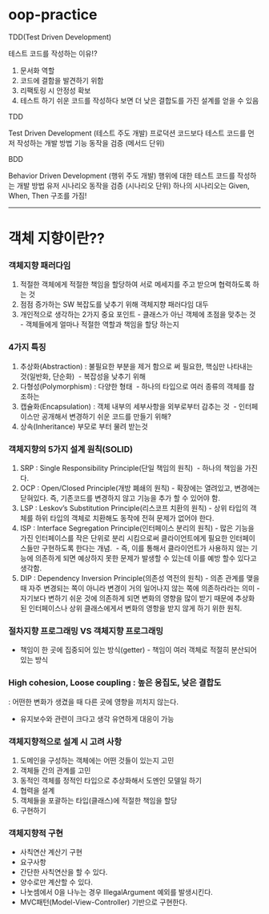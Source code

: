 # oop-practice
TDD(Test Driven Development)


테스트 코드를 작성하는 이유!? 
1. 문서화 역할
2. 코드에 결함을 발견하기 위함
3. 리팩토링 시 안정성 확보
4. 테스트 하기 쉬운 코드를 작성하다 보면 더 낮은 결합도를 가진 설계를 얻을 수 있음


TDD

Test Driven Development (테스트 주도 개발)
프로덕션 코드보다 테스트 코드를 먼저 작성하는 개발 방법 기능 동작을 검증 (메서드 단위)


BDD

Behavior Driven Development (행위 주도 개발) 행위에 대한 테스트 코드를 작성하는 개발 방법
유저 시나리오 동작을 검증 (시나리오 단위)
하나의 시나리오는 Given, When, Then 구조를 가짐!


-------------------------------------------------------------------------------------


# 객체 지향이란??

### 객체지향 패러다임
1. 적절한 객체에게 적절한 책임을 할당하여 서로 메세지를 주고 받으며 협력하도록 하는 것
2. 점점 증가하는 SW 복잡도를 낮추기 위해 객체지향 패러다임 대두
3. 개인적으로 생각하는 2가지 중요 포인트 - 클래스가 아닌 객체에 초점을 맞추는 것 - 객체들에게 얼마나 적절한 역할과 책임을 할당 하는지 


### 4가지 특징
1. 추상화(Abstraction) : 불필요한 부분을 제거 함으로 써 필요한, 핵심만 나타내는 것(일반화, 단순화)  - 복잡성을 낮추기 위해
2. 다형성(Polymorphism) : 다양한 형태  - 하나의 타입으로 여러 종류의 객체를 참조하는
3. 캡슐화(Encapsulation) : 객체 내부의 세부사항을 외부로부터 감추는 것  - 인터페이스만 공개해서 변경하기 쉬운 코드를 만들기 위해?
4. 상속(Inheritance) 부모로 부터 물려 받는것

### 객체지향의 5가지 설계 원칙(SOLID)
1. SRP : Single Responsibility Principle(단일 책임의 원칙)  - 하나의 책임을 가진다.
2. OCP : Open/Closed Principle(개방 폐쇄의 원칙) - 확장에는 열려있고, 변경에는 닫혀있다. 즉, 기존코드를 변경하지 않고 기능을 추가 할 수 있어야 함.
3. LSP : Leskov’s Substitution Principle(리스코프 치환의 원칙) - 상위 타입의 객체를 하위 타입의 객체로 치환해도 동작에 전혀 문제가 없어야 한다.
4. ISP : Interface Segregation Principle(인터페이스 분리의 원칙) - 많은 기능을 가진 인터페이스를 작은 단위로 분리 시킴으로써 클라이언트에게 필요한 인터페이스들만 구현하도록 한다는 개념.  - 즉, 이를 통해서 클라이언트가 사용하지 않는 기능에 의존하게 되면 예상하지 못한 문제가 발생할 수 있는데 이를 예방 할수 있다고 생각함.
5. DIP : Dependency Inversion Principle(의존성 역전의 원칙) - 의존 관계를 맺을 때 자주 변경되는 쪽이 아니라 변경이 거의 일어나지 않는 쪽에 의존하라라는 의미 - 자기보다 변하기 쉬운 것에 의존하게 되면 변화의 영향을 많이 받기 때문에 추상화된 인터페이스나 상위 클래스에게서 변화의 영항을 받지 않게 하기 위한 원칙.



### 절차지향 프로그래밍 VS 객체지향 프로그래밍 
- 책임이 한 곳에 집중되어 있는 방식(getter) - 책임이 여러 객체로 적절히 분산되어 있는 방식


### High cohesion, Loose coupling : 높은 응집도, 낮은 결합도 
 : 어떤한 변화가 생겼을 때 다른 곳에 영향을 끼치지 않는다.  
- 유지보수와 관련이 크다고 생각 유연하게 대응이 가능


### 객체지향적으로 설계 시 고려 사항
1. 도메인을 구성하는 객체에는 어떤 것들이 있는지 고민
2. 객체들 간의 관계를 고민
3. 동적인 객체를 정적인 타입으로 추상화해서 도멘인 모델일 하기
4. 협력을 설계
5. 객체들을 포괄하는 타입(클래스)에 적절한 책임을 할당
6. 구현하기


### 객체지향적 구현
 * 사칙연산 계산기 구현
 * 요구사항
 * 간단한 사칙연산을 할 수 있다.
 * 양수로만 계산할 수 있다.
 * 나눗셈에서 0을 나누는 경우 IllegalArgument 예외를 발생시킨다.
 * MVC패턴(Model-View-Controller) 기반으로 구현한다.
